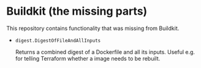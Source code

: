 # Buildkit (the missing parts)

This repository contains functionality that was missing from Buildkit.

- `digest.DigestOfFileAndAllInputs`

  Returns a combined digest of a Dockerfile and all its inputs. Useful e.g. for telling Terraform whether a
  image needs to be rebuilt.

